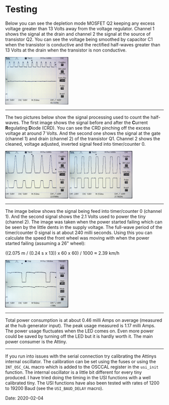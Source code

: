 # Testing

Below you can see the depletion mode MOSFET Q2 keeping any excess voltage greater than 13 Volts away from the voltage regulator. Channel 1 shows the signal at the drain and channel 2 the signal at the source of transistor Q2. You can see the voltage being smoothed by capacitor C1 when the transistor is conductive and the rectified half-waves greater than 13 Volts at the drain when the transistor is non conductive.

<img src="images/Q2-signal.jpeg" width="200">

---

The two pictures below show the signal processing used to count the half-waves. The first image shows the signal before and after the **C**urrent **R**egulating **D**iode (CRD). You can see the CRD pinching off the excess voltage at around 7 Volts. And the second one shows the signal at the gate (channel 1) and drain (channel 2) of the transistor Q1. Channel 2 shows the cleaned, voltage adjusted, inverted signal feed into timer/counter 0.

<img src="images/CDR-signal.jpeg" width="200">

<img src="images/Q1-signal.jpeg" width="200">

---

The image below shows the signal being feed into timer/counter 0 (channel 1). And the second signal shows the 2.1 Volts used to power the tiny (channel 2). The image was taken when the power started failing which can be seen by the little dents in the supply voltage. The full-wave period of the timer/counter 0 signal is at about 240 milli seconds. Using this you can calculate the speed the front wheel was moving with when the power started failing (assuming a 26" wheel):

((2.075 m / (0.24 s x 13)) x 60 x 60) / 1000 ≈ 2.39 km/h  

<img src="images/power-starts-failing.jpeg" width="200">

---

Total power consumption is at about 0.46 milli Amps on average (measured at the hub generator input). The peak usage measured is 1.17 milli Amps. The power usage fluctuates when the LED comes on. Even more power could be saved by turning off the LED but it is hardly worth it. The main power consumer is the Attiny.

---

If you run into issues with the serial connection try calibrating the Attinys internal oscillator. The calibration can be set using the fuses or using the `INT_OSC_CAL` macro which is added to the OSCCAL register in the `usi_init` function. The internal oscillator is a little bit different for every tiny produced. I have tried doing the timing in the USI functions with a well calibrated tiny. The USI functions have also been tested with rates of 1200 to 19200 Baud (see the `USI_BAUD_DELAY` macro).

Date: 2020-02-04
